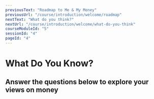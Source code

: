 ```yaml
---
previousText: "Roadmap to Me & My Money"
previousUrl: "/course/introduction/welcome/roadmap"
nextText: "What do you think?"
nextUrl: "/course/introduction/welcome/what-do-you-think"
courseModuleId: "5"
sessionId: "4"
pageId: "4"
---
```



# What Do You Know?
## Answer the questions below to explore your views on money

<sparkle-quiz question-id="50"></sparkle-quiz>
